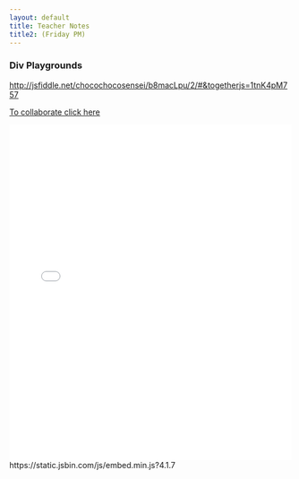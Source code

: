 ```yaml
---
layout: default
title: Teacher Notes
title2: (Friday PM) 
---
```


### Div Playgrounds
http://jsfiddle.net/chocochocosensei/b8macLpu/2/#&togetherjs=1tnK4pM757

[To collaborate click here](http://jsfiddle.net/chocochocosensei/b8macLpu/2/#&togetherjs=1tnK4pM757)

<iframe width="100%" height="600" src="//jsfiddle.net/chocochocosensei/b8macLpu/3/embedded/html,css,result/" allowfullscreen="allowfullscreen" allowpaymentrequest frameborder="0"></iframe> https://static.jsbin.com/js/embed.min.js?4.1.7
   